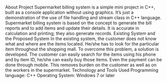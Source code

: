 About Project
Supermarket billing system is a simple mini project in C++, built as a console application without using graphics. It’s just a demonstration of the use of file handling and stream class in C++ language. Supermarket billing system is based on the concept to generate the bill reports and to add items and update their details. It is accurate in calculation and printing; they also generate records.
Existing System and the Proposed System
In the existing system, the customer does not know what and where are the items located. He/she has to look for the particular item throughout the shopping mall. To overcome this problem, a solution is developed. The customer can easily search for the items using his phone and by item ID, he/she can easily buy those items. Even the payment can be done through mobile. This removes burden on the customer as well as on the workers in the supermarket. 
Technology and Tools Used
Programming language: C++
Operating System: Windows 7 or later

